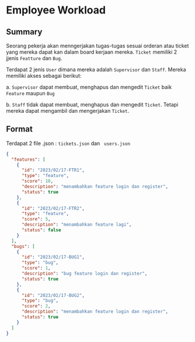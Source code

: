 # Employee Workload

## Summary

Seorang pekerja akan menngerjakan tugas-tugas sesuai orderan atau ticket yang mereka dapat kan dalam board kerjaan mereka. `Ticket` memiliki 2 jjenis `Featture` dan `Bug`.

Terdapat 2 jenis `User` dimana mereka adalah `Supervisor` dan `Staff`. Mereka memiliki akses sebagai berikut:

a. `Supervisor` dapat membuat, menghapus dan mengedit `Ticket` baik `Feature` maupun `Bug`

b. `Staff` tidak dapat membuat, menghapus dan mengedit `Ticket`. Tetapi mereka dapat mengambil dan mengerjakan `Ticket`.

## Format

Terdapat 2 file .json : `tickets.json` dan ` users.json`

```json
{
  "features": [
    {
      "id": "2023/02/17-FTR1",
      "type": "feature",
      "score": 10,
      "description": "menambahkan feature login dan register",
      "status": true
    },
    {
      "id": "2023/02/17-FTR2",
      "type": "feature",
      "score": 5,
      "description": "menambahkan feature lagi",
      "status": false
    }
  ],
  "bugs": [
    {
      "id": "2023/02/17-BUG1",
      "type": "bug",
      "score": 1,
      "description": "bug feature login dan register",
      "status": true
    },
    {
      "id": "2023/02/17-BUG2",
      "type": "bug",
      "score": 2,
      "description": "menambahkan feature login dan register",
      "status": true
    }
  ]
}
```
